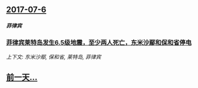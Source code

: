 ## [2017-07-6](/news/2017/07/6/index.md)

##### 菲律宾
### [菲律宾莱特岛发生6.5级地震，至少两人死亡，东米沙鄢和保和省停电 ](/news/2017/07/6/菲律宾莱特岛发生65级地震-至少两人死亡-东米沙鄢和保和省停电.md)
_上下文: 东米沙鄢, 保和省, 莱特岛, 菲律宾_

## [前一天...](/news/2017/07/5/index.md)

